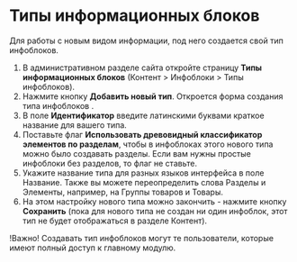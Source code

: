 # Типы информационных блоков
Для работы с новым видом информации, под него создается свой тип инфоблоков.
1. В административном разделе сайта откройте страницу **Типы информационных блоков** (Контент > Инфоблоки > Типы инфоблоков).
2. Нажмите кнопку **Добавить новый тип**. Откроется форма создания типа инфоблоков .
3. В поле **Идентификатор** введите латинскими буквами краткое название для вашего типа.
4. Поставьте флаг **Использовать древовидный классификатор элементов по разделам**, чтобы в инфоблоках этого нового типа можно было создавать разделы. Если вам нужны простые инфоблоки без разделов, то флаг не ставьте.
5. Укажите название типа для разных языков интерфейса в поле Название. Также вы можете переопределить слова Разделы и Элементы, например, на Группы товаров и Товары.
6. На этом настройку нового типа можно закончить - нажмите кнопку **Сохранить** (пока для нового типа не создан ни один инфоблок, этот тип не будет отображаться в разделе Контент).

!Важно! Создавать тип инфоблоков могут те пользователи, которые имеют полный доступ к главному модулю.